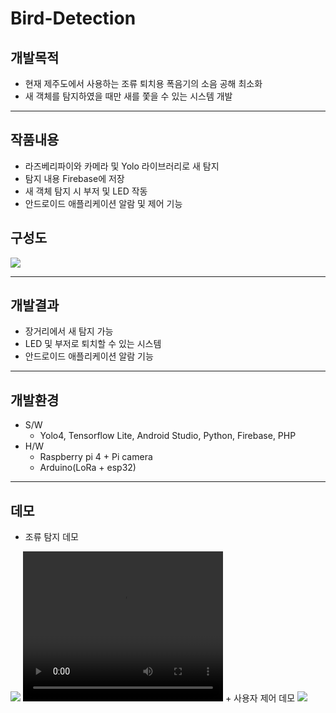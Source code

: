 # Bird-Detection

## 개발목적
  + 현재 제주도에서 사용하는 조류 퇴치용 폭음기의 소음 공해 최소화
  + 새 객체를 탐지하였을 때만 새를 쫓을 수 있는 시스템 개발

------------

## 작품내용
  + 라즈베리파이와 카메라 및 Yolo 라이브러리로 새 탐지 
  + 탐지 내용 Firebase에 저장
  + 새 객체 탐지 시 부저 및 LED 작동
  + 안드로이드 애플리케이션 알람 및 제어 기능

## 구성도
<img src="https://user-images.githubusercontent.com/43696800/96970478-b6985100-154e-11eb-8d17-8777173cdb23.png">

------------

## 개발결과
  + 장거리에서 새 탐지 가능
  + LED 및 부저로 퇴치할 수 있는 시스템
  + 안드로이드 애플리케이션 알람 기능

------------

## 개발환경
  + S/W
    + Yolo4, Tensorflow Lite, Android Studio, Python, Firebase, PHP
  + H/W
    + Raspberry pi 4 + Pi camera
    + Arduino(LoRa + esp32) 

------------

## 데모
  + 조류 탐지 데모
  <img src="https://user-images.githubusercontent.com/43876552/98137112-fa069e00-1f04-11eb-995c-04ed75138c7a.gif">
  <video width="320" height="240" controls>
  <source src="https://youtu.be/OvVLnwNU-vY" type="video/mp4" autoplay>
  </video>
  + 사용자 제어 데모
  <img src="https://user-images.githubusercontent.com/43876552/98137377-4225c080-1f05-11eb-8aba-d87a202a609c.gif">
